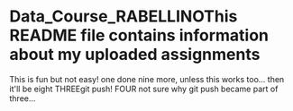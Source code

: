 # Data_Course_RABELLINOThis README file contains information about my uploaded assignments

This is fun but not easy!
one done nine more, unless this works too... then it'll be eight
THREEgit push!
FOUR not sure why git push became part of three...
